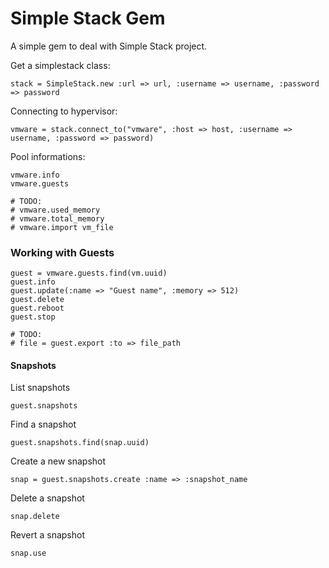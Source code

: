 # Simple Stack Gem

A simple gem to deal with Simple Stack project.

Get a simplestack class:

    stack = SimpleStack.new :url => url, :username => username, :password => password

Connecting to hypervisor:

    vmware = stack.connect_to("vmware", :host => host, :username => username, :password => password)

Pool informations:

    vmware.info
    vmware.guests

    # TODO:
    # vmware.used_memory
    # vmware.total_memory
    # vmware.import vm_file

### Working with Guests

    guest = vmware.guests.find(vm.uuid)
    guest.info
    guest.update(:name => "Guest name", :memory => 512)
    guest.delete
    guest.reboot
    guest.stop

    # TODO:
    # file = guest.export :to => file_path

#### Snapshots

List snapshots

    guest.snapshots

Find a snapshot

    guest.snapshots.find(snap.uuid)

Create a new snapshot

    snap = guest.snapshots.create :name => :snapshot_name

Delete a snapshot

    snap.delete

Revert a snapshot

    snap.use

